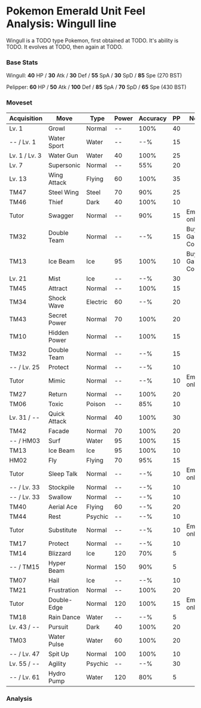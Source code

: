 # Pokemon Emerald Unit Feel Analysis: Wingull line

Wingull is a TODO type Pokemon, first obtained at TODO. It's ability is TODO. It evolves at TODO, then again at TODO.

### Base Stats

Wingull: **40** HP / **30** Atk / **30** Def / **55** SpA / **30** SpD / **85** Spe (270 BST)

Pelipper: **60** HP / **50** Atk / **100** Def / **85** SpA / **70** SpD / **65** Spe (430 BST)

### Moveset

|Acquisition  |Move        |Type    |Power|Accuracy|PP |Notes                    |
|---          |---         |---     |---  |---     |---|---                      |
|Lv. 1        |Growl       |Normal  |--   |100%    |40 |                         |
|-- / Lv. 1   |Water Sport |Water   |--   |--%     |15 |                         |
|Lv. 1 / Lv. 3|Water Gun   |Water   |40   |100%    |25 |                         |
|Lv. 7        |Supersonic  |Normal  |--   |55%     |20 |                         |
|Lv. 13       |Wing Attack |Flying  |60   |100%    |35 |                         |
|TM47         |Steel Wing  |Steel   |70   |90%     |25 |                         |
|TM46         |Thief       |Dark    |40   |100%    |10 |                         |
|Tutor        |Swagger     |Normal  |--   |90%     |15 |Emerald only             |
|TM32         |Double Team |Normal  |--   |--%     |15 |Buy at Game Corner       |
|TM13         |Ice Beam    |Ice     |95   |100%    |10 |Buy at Game Corner       |
|Lv. 21       |Mist        |Ice     |--   |--%     |30 |                         |
|TM45         |Attract     |Normal  |--   |100%    |15 |                         |
|TM34         |Shock Wave  |Electric|60   |--%     |20 |                         |
|TM43         |Secret Power|Normal  |70   |100%    |20 |                         |
|TM10         |Hidden Power|Normal  |--   |100%    |15 |                         |
|TM32         |Double Team |Normal  |--   |--%     |15 |                         |
|-- / Lv. 25  |Protect     |Normal  |--   |--%     |10 |                         |
|Tutor        |Mimic       |Normal  |--   |--%     |10 |Emerald only             |
|TM27         |Return      |Normal  |--   |100%    |20 |                         |
|TM06         |Toxic       |Poison  |--   |85%     |10 |                         |
|Lv. 31 / --  |Quick Attack|Normal  |40   |100%    |30 |                         |
|TM42         |Facade      |Normal  |70   |100%    |20 |                         |
|-- / HM03    |Surf        |Water   |95   |100%    |15 |                         |
|TM13         |Ice Beam    |Ice     |95   |100%    |10 |                         |
|HM02         |Fly         |Flying  |70   |95%     |15 |                         |
|Tutor        |Sleep Talk  |Normal  |--   |--%     |10 |Emerald only             |
|-- / Lv. 33  |Stockpile   |Normal  |--   |--%     |10 |                         |
|-- / Lv. 33  |Swallow     |Normal  |--   |--%     |10 |                         |
|TM40         |Aerial Ace  |Flying  |60   |--%     |20 |                         |
|TM44         |Rest        |Psychic |--   |--%     |10 |                         |
|Tutor        |Substitute  |Normal  |--   |--%     |10 |Emerald only             |
|TM17         |Protect     |Normal  |--   |--%     |10 |                         |
|TM14         |Blizzard    |Ice     |120  |70%     |5  |                         |
|-- / TM15    |Hyper Beam  |Normal  |150  |90%     |5  |                         |
|TM07         |Hail        |Ice     |--   |--%     |10 |                         |
|TM21         |Frustration |Normal  |--   |100%    |20 |                         |
|Tutor        |Double-Edge |Normal  |120  |100%    |15 |Emerald only             |
|TM18         |Rain Dance  |Water   |--   |--%     |5  |                         |
|Lv. 43 / --  |Pursuit     |Dark    |40   |100%    |20 |                         |
|TM03         |Water Pulse |Water   |60   |100%    |20 |                         |
|-- / Lv. 47  |Spit Up     |Normal  |100  |100%    |10 |                         |
|Lv. 55 / --  |Agility     |Psychic |--   |--%     |30 |                         |
|-- / Lv. 61  |Hydro Pump  |Water   |120  |80%     |5  |                         |

### Analysis